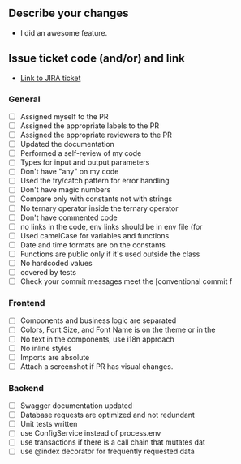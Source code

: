 ## Describe your changes
- I did an awesome feature.
## Issue ticket code (and/or) and link
- [Link to JIRA ticket](#https://ticket-url)
### **General**
- [ ] Assigned myself to the PR
- [ ] Assigned the appropriate labels to the PR
- [ ] Assigned the appropriate reviewers to the PR
- [ ] Updated the documentation
- [ ] Performed a self-review of my code
- [ ] Types for input and output parameters
- [ ] Don't have "any" on my code
- [ ] Used the try/catch pattern for error handling
- [ ] Don't have magic numbers
- [ ] Compare only with constants not with strings
- [ ] No ternary operator inside the ternary operator
- [ ] Don't have commented code
- [ ] no links in the code, env links should be in env file (for
- [ ] Used camelCase for variables and functions
- [ ] Date and time formats are on the constants
- [ ] Functions are public only if it's used outside the class
- [ ] No hardcoded values
- [ ] covered by tests
- [ ] Check your commit messages meet the [conventional commit f
### Frontend
- [ ] Components and business logic are separated
- [ ] Colors, Font Size, and Font Name is on the theme or in the
- [ ] No text in the components, use i18n approach
- [ ] No inline styles
- [ ] Imports are absolute
- [ ] Attach a screenshot if PR has visual changes.
### Backend
- [ ] Swagger documentation updated
- [ ] Database requests are optimized and not redundant
- [ ] Unit tests written
- [ ] use ConfigService instead of process.env
- [ ] use transactions if there is a call chain that mutates dat
- [ ] use @index decorator for frequently requested data